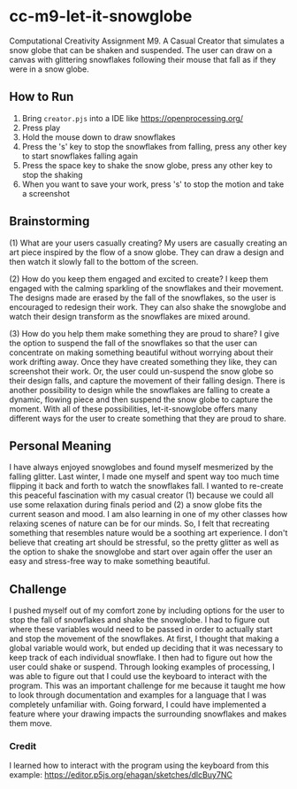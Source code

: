 # cc-m9-let-it-snowglobe
Computational Creativity Assignment M9. A Casual Creator that simulates a snow globe that can be shaken and suspended. The user can draw on a canvas with glittering snowflakes following their mouse that fall as if they were in a snow globe. 

## How to Run
1. Bring `creator.pjs` into a IDE like https://openprocessing.org/
2. Press play
3. Hold the mouse down to draw snowflakes
4. Press the 's' key to stop the snowflakes from falling, press any other key to start snowflakes falling again
5. Press the space key to shake the snow globe, press any other key to stop the shaking
7. When you want to save your work, press 's' to stop the motion and take a screenshot

## Brainstorming
(1) What are your users casually creating?
My users are casually creating an art piece inspired by the flow of a snow globe. They can draw a design and then watch it slowly fall to the bottom of the screen. 

(2) How do you keep them engaged and excited to create?
I keep them engaged with the calming sparkling of the snowflakes and their movement. The designs made are erased by the fall of the snowflakes, so
the user is encouraged to redesign their work. They can also shake the snowglobe and watch their design transform as the snowflakes are mixed around. 

(3) How do you help them make something they are proud to share?
I give the option to suspend the fall of the snowflakes so that the user can concentrate on making something beautiful without worrying about their
work drifting away. Once they have created something they like, they can screenshot their work. Or, the user could un-suspend the snow globe so their design falls, and 
capture the movement of their falling design. There is another possibility to design while the snowflakes are falling to create a dynamic, flowing piece and then suspend 
the snow globe to capture the moment. With all of these possibilities, let-it-snowglobe offers many different ways for the user to create something that they are
proud to share. 

## Personal Meaning 
I have always enjoyed snowglobes and found myself mesmerized by the falling glitter. Last winter, I made one myself and spent way too much time flipping it back and forth to watch the snowflakes fall. I wanted to re-create this peaceful fascination with my casual creator (1) because we could all use some relaxation during finals period and 
(2) a snow globe fits the current season and mood. I am also learning in one of my other classes how relaxing scenes of nature can be for our minds. So, I felt that recreating something
that resembles nature would be a soothing art experience. I don't believe that creating art should be stressful, so the pretty glitter as well as the option to shake the snowglobe and start 
over again offer the user an easy and stress-free way to make something beautiful. 

## Challenge 
I pushed myself out of my comfort zone by including options for the user to stop the fall of snowflakes and shake the snowglobe. I had to figure out where these variables would need to be passed in order to actually start and stop the movement of the snowflakes. At first, I thought that making a global variable would work, but ended up deciding that it was necessary to keep track of each individual snowflake. I then had to figure out how the user could shake or suspend. Through looking examples of processing, I was able to figure out that I could use the keyboard to interact with the program. This was an important challenge for me because it taught me how to look through documentation and examples for a language that I was completely unfamiliar with. Going forward, I could have implemented a feature where your drawing impacts the surrounding snowflakes and makes them move.


### Credit
I learned how to interact with the program using the keyboard from this example: https://editor.p5js.org/ehagan/sketches/dlcBuy7NC
